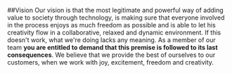 ##Vision
Our vision is that the most legitimate and powerful way of adding value to society through technology, is making sure that everyone involved in the process enjoys as much freedom as possible and is able to let his creativity flow in a collaborative, relaxed and dynamic environment. If this doesn't work, what we're doing lacks any meaning. As a member of our team **you are entitled to demand that this premise is followed to its last consequences**. We believe that we provide the best of ourselves to our customers, when we work with joy, excitement, freedom and creativity.
